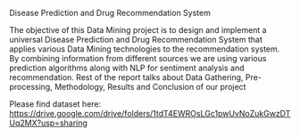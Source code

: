 Disease Prediction and Drug Recommendation System

The objective of this Data Mining project is to design and implement a universal Disease
Prediction and Drug Recommendation System that applies various Data Mining technologies to
the recommendation system. By combining information from different sources we are using
various prediction algorithms along with NLP for sentiment analysis and recommendation. Rest
of the report talks about Data Gathering, Pre-processing, Methodology, Results and Conclusion
of our project

Please find dataset here:
https://drive.google.com/drive/folders/1tdT4EWROsLGc1pwUvNoZukGwzDTUq2MX?usp=sharing
